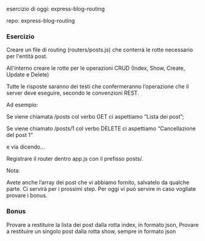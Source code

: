 esercizio di oggi: express-blog-routing
 
 repo: express-blog-routing
 
 ### Esercizio
 
 Creare un file di routing (routers/posts.js) che conterrà le rotte necessario per l'entità post.
 
 All'interno creare le rotte per le operazioni CRUD (Index, Show, Create, Update e Delete)
 
 Tutte le risposte saranno dei testi che confermeranno l’operazione che il server deve eseguire, secondo le convenzioni REST.
 
 Ad esempio: 
 
 Se viene chiamata /posts col verbo GET ci aspettiamo “Lista dei post”;
 
 Se viene chiamato /posts/1 col verbo DELETE ci aspettiamo “Cancellazione del post 1”
 
 e via dicendo…
 
 Registrare il router dentro app.js con il prefisso posts/.
 
 Nota:
 
 Avete anche l’array dei post che vi abbiamo fornito, salvatelo da qualche parte.
 Ci servirà per i prossimi step.
 Per oggi vi può servire in caso vogliate provare i bonus.
 
 ### Bonus
 
 
Provare a restituire la lista dei post dalla rotta index, in formato json,
Provare a restituire un singolo post dalla rotta show, sempre in formato json